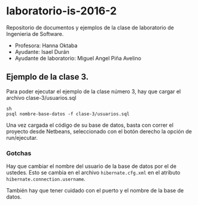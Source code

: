 # laboratorio-is-2016-2

Repositorio de documentos y ejemplos de la clase de laboratorio de Ingenieria de Software.

* Profesora: Hanna Oktaba
* Ayudante: Isael Durán
* Ayudante de laboratorio: Miguel Angel Piña Avelino

## Ejemplo de la clase 3.

Para poder ejecutar el ejemplo de la clase número 3, hay que cargar el archivo clase-3/usuarios.sql
```
sh
psql nombre-base-datos -f clase-3/usuarios.sql
```

Una vez cargada el código de su base de datos, basta con correr el proyecto desde Netbeans,
seleccionado con el botón derecho la opción de run/ejecutar.

### Gotchas

Hay que cambiar el nombre del usuario de la base de datos por el de ustedes. Esto se cambia en
el archivo `hibernate.cfg.xml` en el atributo `hibernate.connection.username`.

También hay que tener cuidado con el puerto y el nombre de la base de datos.
